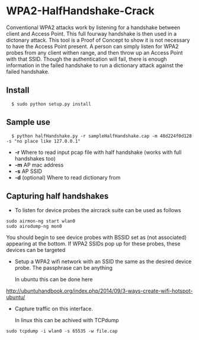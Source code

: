 # WPA2-HalfHandshake-Crack
Conventional WPA2 attacks work by listening for a handshake between client and Access Point. This full fourway handshake is then used in a dictonary attack. This tool is a Proof of Concept to show it is not necessary to have the Access Point present. A person can simply listen for WPA2 probes from any client withen range, and then throw up an Access Point with that SSID. Though the authentication will fail, there is enough information in the failed handshake to run a dictionary attack against the failed handshake. 

## Install

```
  $ sudo python setup.py install
```

## Sample use

```
  $ python halfHandshake.py -r sampleHalfHandshake.cap -m 48d224f0d128 -s "no place like 127.0.0.1"
```

* **-r** Where to read input pcap file with half handshake (works with full handshakes too)
* **-m** AP mac address
* **-s** AP SSID
* **-d** (optional) Where to read dictionary from

## Capturing half handshakes

* To listen for device probes the aircrack suite can be used as follows

```
sudo airmon-ng start wlan0
sudo airodump-ng mon0
```

  You should begin to see device probes with BSSID set as (not associated) appearing at the bottom. If WPA2 SSIDs pop up for these probes, these devices can be targeted

* Setup a WPA2 wifi network with an SSID the same as the desired device probe. The passphrase can be anything

  In ubuntu this can be done here

http://ubuntuhandbook.org/index.php/2014/09/3-ways-create-wifi-hotspot-ubuntu/

* Capture traffic on this interface.

  In linux this can be achived with TCPdump
```
sudo tcpdump -i wlan0 -s 65535 -w file.cap
```


